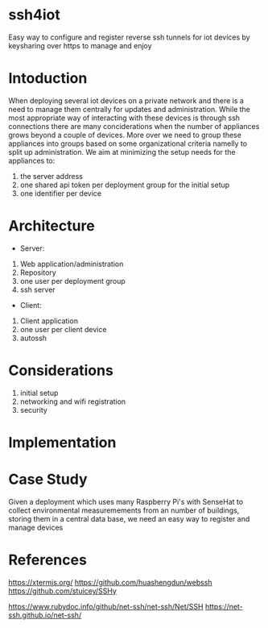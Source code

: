 # ssh4iot
Easy way to configure and register reverse ssh tunnels for iot devices by keysharing over https to manage and enjoy

# Intoduction

When deploying several iot devices on a private network and there is a need to manage them centrally for updates and administration. While the most appropriate way of interacting with these devices is through ssh connections there are many conciderations when the number of appliances grows beyond a couple of devices. More over  we need to group these appliances into groups based on some organizational criteria namelly to split up administration. We aim at minimizing the setup needs for the appliances to:

1. the server address
2. one shared api token per deployment group for the initial setup
3. one identifier per device

# Architecture

- Server:
1. Web application/administration
2. Repository
3. one user per deployment group
4. ssh server

- Client:
1. Client application
2. one user per client device
3. autossh

# Considerations

1. initial setup
2. networking and wifi registration
3. security

# Implementation

# Case Study

Given a deployment which uses many Raspberry Pi's with SenseHat to collect environmental measuremements from an number of buildings, storing them in a central data base, we need an easy way to register and manage devices

# References
https://xtermjs.org/
https://github.com/huashengdun/webssh
https://github.com/stuicey/SSHy

https://www.rubydoc.info/github/net-ssh/net-ssh/Net/SSH
https://net-ssh.github.io/net-ssh/



